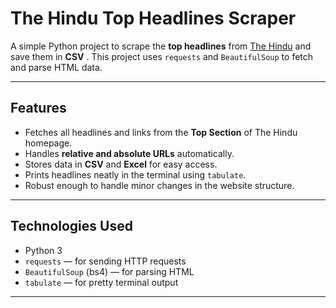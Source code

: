 # The Hindu Top Headlines Scraper

A simple Python project to scrape the **top headlines** from [The Hindu](https://www.thehindu.com/) and save them in **CSV** . This project uses `requests` and `BeautifulSoup` to fetch and parse HTML data.

---

## Features

- Fetches all headlines and links from the **Top Section** of The Hindu homepage.
- Handles **relative and absolute URLs** automatically.
- Stores data in **CSV** and **Excel** for easy access.
- Prints headlines neatly in the terminal using `tabulate`.
- Robust enough to handle minor changes in the website structure.

---

## Technologies Used

- Python 3
- `requests` — for sending HTTP requests
- `BeautifulSoup` (bs4) — for parsing HTML
- `tabulate` — for pretty terminal output

---
